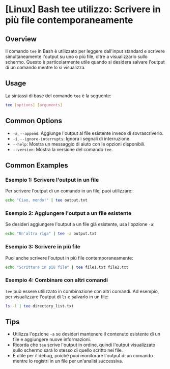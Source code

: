 # [Linux] Bash tee utilizzo: Scrivere in più file contemporaneamente

## Overview
Il comando `tee` in Bash è utilizzato per leggere dall'input standard e scrivere simultaneamente l'output su uno o più file, oltre a visualizzarlo sullo schermo. Questo è particolarmente utile quando si desidera salvare l'output di un comando mentre lo si visualizza.

## Usage
La sintassi di base del comando `tee` è la seguente:

```bash
tee [options] [arguments]
```

## Common Options
- `-a`, `--append`: Aggiunge l'output al file esistente invece di sovrascriverlo.
- `-i`, `--ignore-interrupts`: Ignora i segnali di interruzione.
- `--help`: Mostra un messaggio di aiuto con le opzioni disponibili.
- `--version`: Mostra la versione del comando `tee`.

## Common Examples

### Esempio 1: Scrivere l'output in un file
Per scrivere l'output di un comando in un file, puoi utilizzare:

```bash
echo "Ciao, mondo!" | tee output.txt
```

### Esempio 2: Aggiungere l'output a un file esistente
Se desideri aggiungere l'output a un file già esistente, usa l'opzione `-a`:

```bash
echo "Un'altra riga" | tee -a output.txt
```

### Esempio 3: Scrivere in più file
Puoi anche scrivere l'output in più file contemporaneamente:

```bash
echo "Scrittura in più file" | tee file1.txt file2.txt
```

### Esempio 4: Combinare con altri comandi
`tee` può essere utilizzato in combinazione con altri comandi. Ad esempio, per visualizzare l'output di `ls` e salvarlo in un file:

```bash
ls -l | tee directory_list.txt
```

## Tips
- Utilizza l'opzione `-a` se desideri mantenere il contenuto esistente di un file e aggiungere nuove informazioni.
- Ricorda che `tee` scrive l'output in ordine, quindi l'output visualizzato sullo schermo sarà lo stesso di quello scritto nei file.
- È utile per il debug, poiché puoi monitorare l'output di un comando mentre lo registri in un file per un'analisi successiva.